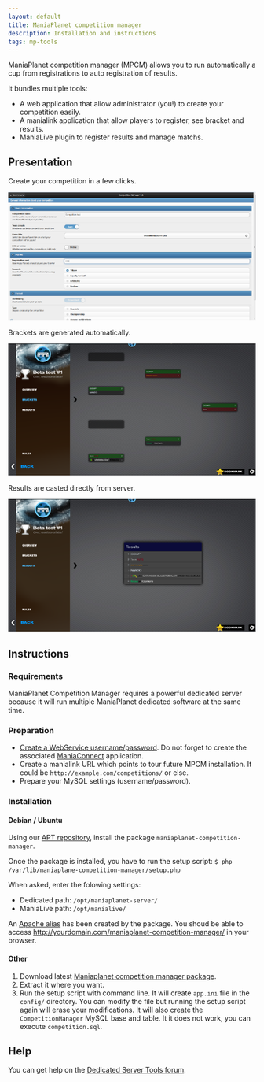 ```yaml
---
layout: default
title: ManiaPlanet competition manager
description: Installation and instructions
tags: mp-tools
---
```


ManiaPlanet competition manager (MPCM) allows you to run automatically a cup from registrations to auto registration of results.

It bundles multiple tools:

* A web application that allow administrator (you!) to create your competition easily.
* A manialink application that allow players to register, see bracket and results.
* ManiaLive plugin to register results and manage matchs.

## Presentation

Create your competition in a few clicks.

![Easy management](./img/compet3.png)

Brackets are generated automatically.

![Bracket generator](./img/compet1.png)

Results are casted directly from server.

![Results](./img/compet2.png)


## Instructions

### Requirements

ManiaPlanet Competition Manager requires a powerful dedicated server because it will run multiple ManiaPlanet dedicated software at the same time.

### Preparation

* [Create a WebService username/password](https://player.maniaplanet.com/webservices). Do not forget to create the associated [ManiaConnect](maniaconnect.html) application.
* Create a manialink URL which points to tour future MPCM installation. It could be `http://example.com/competitions/` or else.
* Prepare your MySQL settings (username/password).

### Installation

#### Debian / Ubuntu

Using our [APT repository](apt.html), install the package `maniaplanet-competition-manager`.

Once the package is installed, you have to run the setup script: `$ php /var/lib/maniaplane-competition-manager/setup.php`

When asked, enter the folowing settings:

* Dedicated path: `/opt/maniaplanet-server/`
* ManiaLive path: `/opt/manialive/`

An [Apache alias](https://httpd.apache.org/docs/2.4/mod/mod_alias.html) has been created by the package. You shoud be able to access <http://yourdomain.com/maniaplanet-competition-manager/> in your browser.

#### Other

1. Download latest [Maniaplanet competition manager package](http://code.google.com/p/maniaplanet-competition-manager/downloads/list).
2. Extract it where you want.
3. Run the setup script with command line. It will create `app.ini` file in the `config/` directory. You can modify the file but running the setup script again will erase your modifications.
It will also create the `CompetitionManager` MySQL base and table. It it does not work, you can execute `competition.sql`.

## Help

You can get help on the [Dedicated Server Tools forum](http://forum.maniaplanet.com/viewforum.php?f=463).
